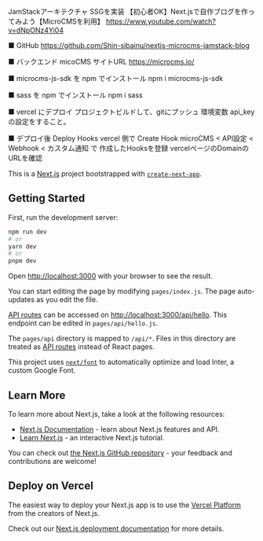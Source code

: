 JamStackアーキテクチャ SSGを実装
【初心者OK】Next.jsで自作ブログを作ってみよう【MicroCMSを利用】
https://www.youtube.com/watch?v=dNpONz4Yi04

■ GitHub
https://github.com/Shin-sibainu/nextjs-microcms-jamstack-blog

■ バックエンド micoCMS サイトURL
https://microcms.io/

■ microcms-js-sdk を npm でインストール
npm i microcms-js-sdk

■ sass を npm でインストール
npm i sass

■ vercel にデプロイ
プロジェクトビルドして、gitにプッシュ
環境変数 api_keyの設定をすること。

■ デプロイ後 Deploy Hooks
vercel 側で Create Hook
microCMS < API設定 < Webhook < カスタム通知 で 作成したHooksを登録
vercelページのDomainのURLを確認


This is a [Next.js](https://nextjs.org/) project bootstrapped with [`create-next-app`](https://github.com/vercel/next.js/tree/canary/packages/create-next-app).

## Getting Started

First, run the development server:

```bash
npm run dev
# or
yarn dev
# or
pnpm dev
```

Open [http://localhost:3000](http://localhost:3000) with your browser to see the result.

You can start editing the page by modifying `pages/index.js`. The page auto-updates as you edit the file.

[API routes](https://nextjs.org/docs/api-routes/introduction) can be accessed on [http://localhost:3000/api/hello](http://localhost:3000/api/hello). This endpoint can be edited in `pages/api/hello.js`.

The `pages/api` directory is mapped to `/api/*`. Files in this directory are treated as [API routes](https://nextjs.org/docs/api-routes/introduction) instead of React pages.

This project uses [`next/font`](https://nextjs.org/docs/basic-features/font-optimization) to automatically optimize and load Inter, a custom Google Font.

## Learn More

To learn more about Next.js, take a look at the following resources:

- [Next.js Documentation](https://nextjs.org/docs) - learn about Next.js features and API.
- [Learn Next.js](https://nextjs.org/learn) - an interactive Next.js tutorial.

You can check out [the Next.js GitHub repository](https://github.com/vercel/next.js/) - your feedback and contributions are welcome!

## Deploy on Vercel

The easiest way to deploy your Next.js app is to use the [Vercel Platform](https://vercel.com/new?utm_medium=default-template&filter=next.js&utm_source=create-next-app&utm_campaign=create-next-app-readme) from the creators of Next.js.

Check out our [Next.js deployment documentation](https://nextjs.org/docs/deployment) for more details.
